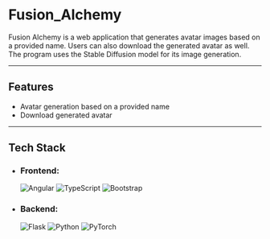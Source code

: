 # Fusion_Alchemy

Fusion Alchemy is a web application that generates avatar images based on a provided name. Users can also download the generated avatar as well. The program uses the Stable Diffusion model for its image generation.

---

## Features
- Avatar generation based on a provided name
- Download generated avatar

--- 

## Tech Stack

- ### Frontend:
    ![ Angular ](https://img.shields.io/badge/Angular-DD0031?style=for-the-badge&logo=Angular) ![ TypeScript ](https://img.shields.io/badge/Typescript-41454A?style=for-the-badge&logo=TypeScript) ![ Bootstrap ](https://img.shields.io/badge/Bootstrap-41454A?style=for-the-badge&logo=Bootstrap)

- ### Backend:
    ![ Flask ](https://img.shields.io/badge/FastAPI-#009688?style=for-the-badge&logo=FastAPI) ![ Python ](https://img.shields.io/badge/Python-ECD53F?style=for-the-badge&logo=Python) ![ PyTorch ](https://img.shields.io/badge/PyTorch-#EE4C2C?style=for-the-badge&logo=PyTorch) 
